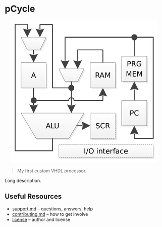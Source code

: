 # pCycle

<p align="center">
    <img src="img/pipeline.png" alt="pCycle pipeline" height="450">
</p>

> My first custom VHDL processor.

Long description.

## Useful Resources

* [support.md](support.md) – questions, answers, help
* [contributing.md](contributing.md) – how to get involve
* [license](license) – author and license

